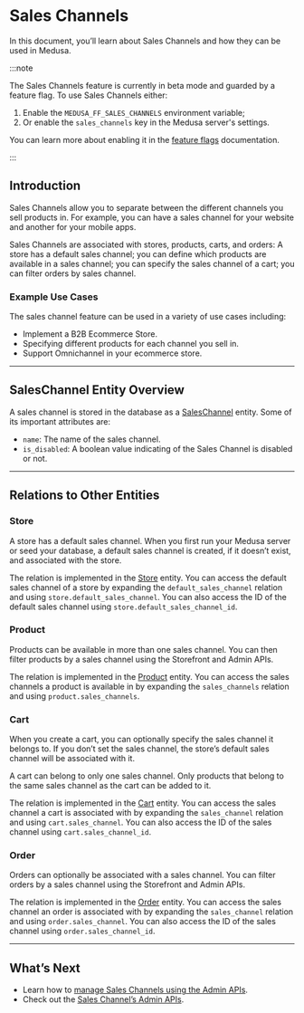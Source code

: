 # Sales Channels

In this document, you’ll learn about Sales Channels and how they can be used in Medusa.

:::note

The Sales Channels feature is currently in beta mode and guarded by a feature flag. To use Sales Channels either:

1. Enable the `MEDUSA_FF_SALES_CHANNELS` environment variable;
2. Or enable the `sales_channels` key in the Medusa server's settings.

You can learn more about enabling it in the [feature flags](../feature-flags/toggle.md) documentation.

:::

## Introduction

Sales Channels allow you to separate between the different channels you sell products in. For example, you can have a sales channel for your website and another for your mobile apps.

Sales Channels are associated with stores, products, carts, and orders: A store has a default sales channel; you can define which products are available in a sales channel; you can specify the sales channel of a cart; you can filter orders by sales channel.

### Example Use Cases

The sales channel feature can be used in a variety of use cases including:

- Implement a B2B Ecommerce Store.
- Specifying different products for each channel you sell in.
- Support Omnichannel in your ecommerce store.

---

## SalesChannel Entity Overview

A sales channel is stored in the database as a [SalesChannel](../../../references/entities/classes/SalesChannel.md) entity. Some of its important attributes are:

- `name`: The name of the sales channel.
- `is_disabled`: A boolean value indicating of the Sales Channel is disabled or not.

---

## Relations to Other Entities

### Store

A store has a default sales channel. When you first run your Medusa server or seed your database, a default sales channel is created, if it doesn’t exist, and associated with the store.

The relation is implemented in the [Store](../../../references/entities/classes/Store.md) entity. You can access the default sales channel of a store by expanding the `default_sales_channel` relation and using `store.default_sales_channel`. You can also access the ID of the default sales channel using `store.default_sales_channel_id`.

### Product

Products can be available in more than one sales channel. You can then filter products by a sales channel using the Storefront and Admin APIs.

The relation is implemented in the [Product](../../../references/entities/classes/Product.md) entity. You can access the sales channels a product is available in by expanding the `sales_channels` relation and using `product.sales_channels`.

### Cart

When you create a cart, you can optionally specify the sales channel it belongs to. If you don’t set the sales channel, the store’s default sales channel will be associated with it.

A cart can belong to only one sales channel. Only products that belong to the same sales channel as the cart can be added to it.

The relation is implemented in the [Cart](../../../references/entities/classes/Cart.md) entity. You can access the sales channel a cart is associated with by expanding the `sales_channel` relation and using `cart.sales_channel`. You can also access the ID of the sales channel using `cart.sales_channel_id`.

### Order

Orders can optionally be associated with a sales channel. You can filter orders by a sales channel using the Storefront and Admin APIs.

The relation is implemented in the [Order](../../../references/entities/classes/Order.md) entity. You can access the sales channel an order is associated with by expanding the `sales_channel` relation and using `order.sales_channel`. You can also access the ID of the sales channel using `order.sales_channel_id`.

---

## What’s Next

- Learn how to [manage Sales Channels using the Admin APIs](./manage-admin.mdx).
- Check out the [Sales Channel’s Admin APIs](https://docs.medusajs.com/api/admin/#tag/Sales-Channel).
